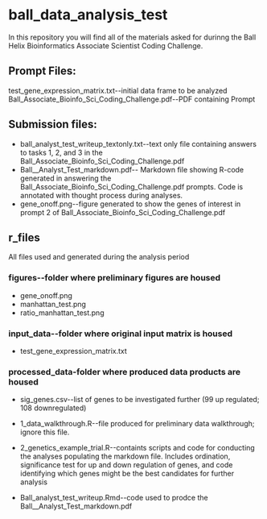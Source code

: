 # ball_data_analysis_test

In this repository you will find all of the materials asked for durinng the Ball Helix Bioinformatics Associate Scientist Coding Challenge.

## Prompt Files:
test_gene_expression_matrix.txt--initial data frame to be analyzed
Ball_Associate_Bioinfo_Sci_Coding_Challenge.pdf--PDF containing Prompt

## Submission files:
- ball_analyst_test_writeup_textonly.txt--text only file containing answers to tasks 1, 2, and 3 in the Ball_Associate_Bioinfo_Sci_Coding_Challenge.pdf
- Ball__Analyst_Test_markdown.pdf-- Markdown file showing R-code generated in answering the Ball_Associate_Bioinfo_Sci_Coding_Challenge.pdf prompts. Code is annotated with thought process during analyses.
- gene_onoff.png--figure generated to show the genes of interest in prompt 2 of Ball_Associate_Bioinfo_Sci_Coding_Challenge.pdf

## r_files
All files used and generated during the analysis period

### figures--folder where preliminary figures are housed
- gene_onoff.png
- manhattan_test.png
- ratio_manhattan_test.png

### input_data--folder where original input matrix is housed
- test_gene_expression_matrix.txt

### processed_data-folder where produced data products are housed 
- sig_genes.csv--list of genes to be investigated further (99 up regulated; 108 downregulated)




- 1_data_walkthrough.R--file produced for preliminary data walkthrough; ignore this file.
- 2_genetics_example_trial.R--containts scripts and code for conducting the analyses populating the markdown file. Includes ordination, significance test for up and down regulation of genes, and code identifying which genes might be the best candidates for further analysis

- Ball_analyst_test_writeup.Rmd--code used to prodce the Ball__Analyst_Test_markdown.pdf





